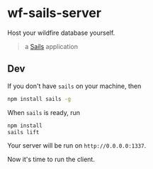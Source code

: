 # wf-sails-server

Host your wildfire database yourself.

> a [Sails](http://sailsjs.org) application


## Dev

If you don't have `sails` on your machine, then 

```bash
npm install sails -g
```

When `sails` is ready, run

```bash
npm install
sails lift
```

Your server will be run on `http://0.0.0.0:1337`. 

Now it's time to run the client.
